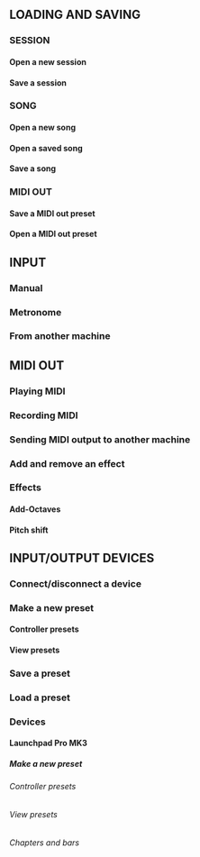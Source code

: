 ## LOADING AND SAVING

### SESSION
#### Open a new session
#### Save a session

### SONG
#### Open a new song
#### Open a saved song
#### Save a song

### MIDI OUT
#### Save a MIDI out preset
#### Open a MIDI out preset


## INPUT
### Manual
### Metronome
### From another machine


## MIDI OUT
### Playing MIDI
### Recording MIDI
### Sending MIDI output to another machine

### Add and remove an effect
### Effects
#### Add-Octaves
#### Pitch shift


## INPUT/OUTPUT DEVICES
### Connect/disconnect a device
### Make a new preset
#### Controller presets
#### View presets
### Save a preset
### Load a preset

### Devices
#### Launchpad Pro MK3
##### Make a new preset
###### Controller presets
###### View presets
###### Chapters and bars